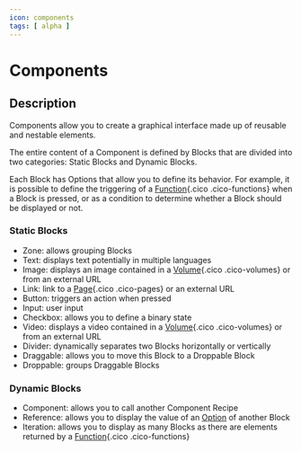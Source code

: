 ```yaml
---
icon: components
tags: [ alpha ]
---
```

# Components

## Description

Components allow you to create a graphical interface made up of reusable and nestable elements.

The entire content of a Component is defined by Blocks that are divided into two categories: Static Blocks and Dynamic Blocks.

Each Block has Options that allow you to define its behavior. For example, it is possible to define the triggering of a [Function](/concepts/automations/functions/){.cico .cico-functions} when a Block is pressed, or as a condition to determine whether a Block should be displayed or not.

### Static Blocks
- Zone: allows grouping Blocks
- Text: displays text potentially in multiple languages
- Image: displays an image contained in a [Volume](/concepts/storage/volumes/){.cico .cico-volumes} or from an external URL
- Link: link to a [Page](/concepts/interfaces/pages/){.cico .cico-pages} or an external URL
- Button: triggers an action when pressed
- Input: user input
- Checkbox: allows you to define a binary state
- Video: displays a video contained in a [Volume](/concepts/storage/volumes/){.cico .cico-volumes} or from an external URL
- Divider: dynamically separates two Blocks horizontally or vertically
- Draggable: allows you to move this Block to a Droppable Block
- Droppable: groups Draggable Blocks

### Dynamic Blocks

- Component: allows you to call another Component Recipe
- Reference: allows you to display the value of an [Option](/concepts/recipes/options/) of another Block
- Iteration: allows you to display as many Blocks as there are elements returned by a [Function](/concepts/automations/functions/){.cico .cico-functions}
